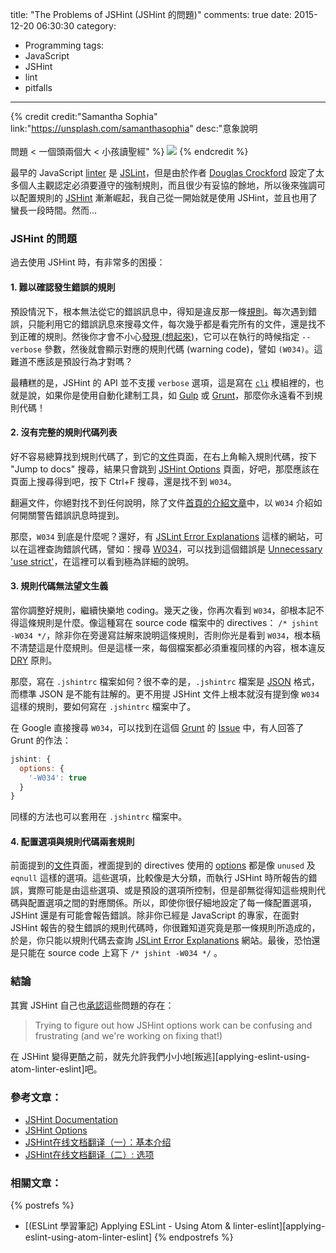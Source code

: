 title: "The Problems of JSHint (JSHint 的問題)"
comments: true
date: 2015-12-20 06:30:30
category:
  - Programming
tags:
  - JavaScript
  - JSHint
  - lint
  - pitfalls
---
{% credit credit:"Samantha Sophia" link:"https://unsplash.com/samanthasophia" desc:"意象說明<br><br>問題 < 一個頭兩個大 < 小孩讀聖經" %}
![](https://images.unsplash.com/photo-1442115597578-2d0fb2413734?crop=entropy&fit=crop&fm=jpg&h=975&ixjsv=2.1.0&ixlib=rb-0.3.5&q=80&w=1075)
{% endcredit %}

最早的 JavaScript [linter] 是 [JSLint]，但是由於作者 [Douglas Crockford] 設定了太多個人主觀認定必須要遵守的強制規則，而且很少有妥協的餘地，所以後來強調可以配置規則的 [JSHint] 漸漸崛起，我自己從一開始就是使用 JSHint，並且也用了蠻長一段時間。然而...

<!-- more -->

### JSHint 的問題

過去使用 JSHint 時，有非常多的困擾：

#### 1. 難以確認發生錯誤的規則

預設情況下，根本無法從它的錯誤訊息中，得知是違反那一條[規則][JSHint Options]。每次遇到錯誤，只能利用它的錯誤訊息來搜尋文件，每次幾乎都是看完所有的文件，還是找不到正確的規則。然後你才會不小心[發現 (想起來)][JSHint Doc]，它可以在執行的時候指定 `--verbose` 參數，然後就會顯示對應的規則代碼 (warning code)，譬如 `(W034)`。這難道不應該是預設行為才對嗎？

最糟糕的是，JSHint 的 API 並不支援 `verbose` 選項，這是寫在 [`cli`][JSHint CLI] 模組裡的，也就是說，如果你是使用自動化建制工具，如 [Gulp] 或 [Grunt]，那麼你永遠看不到規則代碼！

#### 2. 沒有完整的規則代碼列表

好不容易總算找到規則代碼了，到它的[文件][JSHint Doc]頁面，在右上角輸入規則代碼，按下 "Jump to docs" 搜尋，結果只會跳到 [JSHint Options] 頁面，好吧，那麼應該在頁面上搜尋得到吧，按下 Ctrl+F 搜尋，還是找不到 `W034`。

翻遍文件，你絕對找不到任何說明，除了文件[首頁的介紹文章][Search W034]中，以 `W034` 介紹如何開關警告錯誤訊息時提到。

那麼，`W034` 到底是什麼呢？還好，有 [JSLint Error Explanations] 這樣的網站，可以在這裡查詢錯誤代碼，譬如：搜尋 [W034][jslinterrors W034]，可以找到這個錯誤是 [Unnecessary 'use strict']，在這裡可以看到極為詳細的說明。

#### 3. 規則代碼無法望文生義

當你調整好規則，繼續快樂地 coding。幾天之後，你再次看到 `W034`，卻根本記不得這條規則是什麼。像這種寫在 source code 檔案中的 directives： `/* jshint -W034 */`，除非你在旁邊寫註解來說明這條規則，否則你光是看到 `W034`，根本稿不清楚這是什麼規則。但是這樣一來，每個檔案都必須重複同樣的內容，根本違反 [DRY] 原則。

那麼，寫在 `.jshintrc` 檔案如何？很不幸的是，`.jshintrc` 檔案是 [JSON] 格式，而標準 JSON 是不能有註解的。更不用提 JSHint 文件上根本就沒有提到像 `W034` 這樣的規則，要如何寫在 `.jshintrc` 檔案中了。

在 Google 直接搜尋 `W034`，可以找到在這個 [Grunt] 的 [Issue][Grunt Issue 59] 中，有人回答了 Grunt 的作法：

``` javascript
jshint: {
  options: {
    '-W034': true
  }
}
```
同樣的方法也可以套用在 `.jshintrc` 檔案中。

#### 4. 配置選項與規則代碼兩套規則

前面提到的[文件][JSHint Doc]頁面，裡面提到的 directives 使用的 [options][JSHint Options] 都是像 `unused` 及 `eqnull` 這樣的選項。這些選項，比較像是大分類，而執行 JSHint 時所報告的錯誤，實際可能是由這些選項、或是預設的選項所控制，但是卻無從得知這些規則代碼與配置選項之間的對應關係。所以，即使你很仔細地設定了每一條配置選項， JSHint 還是有可能會報告錯誤。除非你已經是 JavaScript 的專家，在面對 JSHint 報告的發生錯誤的規則代碼時，你很難知道究竟是那一條規則所造成的，於是，你只能以規則代碼去查詢 [JSLint Error Explanations] 網站。最後，恐怕還是只能在 source code 上寫下 `/* jshint -W034 */` 。

### 結論

其實 JSHint 自己也[承認][JSHint Doc]這些問題的存在：
> Trying to figure out how JSHint options work can be confusing and frustrating (and we're working on fixing that!)

在 JSHint 變得更酷之前，就先允許我們小小地[叛逃][applying-eslint-using-atom-linter-eslint]吧。

### 參考文章：

* [JSHint Documentation][JSHint Doc]
* [JSHint Options][JSHint Options]
* [JSHint在线文档翻译（一）：基本介绍][JSHint Doc CN]
* [JSHint在线文档翻译（二）: 选项][JSHint Options CN]

### 相關文章：

<!-- cross references -->

{% postrefs %}
* [(ESLint 學習筆記) Applying ESLint - Using Atom & linter-eslint][applying-eslint-using-atom-linter-eslint]
{% endpostrefs %}

<!-- external references -->

[linter]: https://en.wikipedia.org/wiki/Lint_%28software%29
[JSLint]: http://www.jslint.com/
[Douglas Crockford]: https://en.wikipedia.org/wiki/Douglas_Crockford
[JSHint]: http://jshint.com/docs/
[JSHint Options]: http://jshint.com/docs/options/
[JSHint Doc]: http://jshint.com/docs
[JSHint CLI]: https://github.com/jshint/jshint/blob/master/src/cli.js
[Search W034]: https://www.google.com.tw/webhp?sourceid=chrome-instant&ion=1&espv=2&ie=UTF-8#q=site%3Ajshint.com%20W034
[JSLint Error Explanations]: https://jslinterrors.com/
[jslinterrors W034]: https://jslinterrors.com/?q=W034
[Unnecessary 'use strict']: https://jslinterrors.com/unnecessary-use-strict
[DRY]: https://en.wikipedia.org/wiki/Don%27t_repeat_yourself
[JSON]: https://en.wikipedia.org/wiki/JSON
[Gulp]: http://gulpjs.com/
[Grunt]: http://gruntjs.com/
[Grunt Issue 59]: https://github.com/gruntjs/grunt-contrib-jshint/issues/59

[JSHint Doc CN]: http://xianjing.github.io/blog/2013/10/16/jshint-doc/ "JSHint在线文档翻译（一）：基本介绍"
[JSHint Options CN]: http://xianjing.github.io/blog/2013/10/21/jshint-options/ "JSHint在线文档翻译（二）: 选项"
